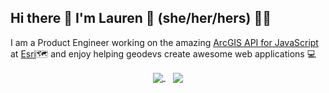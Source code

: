 ## Hi there 👋 I'm Lauren 🐝  (she/her/hers) 👩‍💻

I am a Product Engineer working on the amazing [ArcGIS API for JavaScript](https://developers.arcgis.com/javascript/latest/) at [Esri](https://www.esri.com/en-us/home)🗺️ and enjoy helping geodevs create awesome web applications 💻

<p align="center">
   <a href="https://github.com/lboyd93/github-readme-stats">
    <img align="center" src="https://github-readme-stats.vercel.app/api?username=lboyd93&theme=dracula&hide_rank=true&count_private=true&show_icons=true&hide_border=true" />
  </a>
  &nbsp;&nbsp;
  <a href="https://github.com/lboyd93/github-readme-stats">
    <img align="center" src="https://github-readme-stats.vercel.app/api/top-langs/?username=lboyd93&langs_count=8&layout=compact&theme=dracula&hide_border=true" />
  </a>
</p>

<!--
**lboyd93/lboyd93** is a ✨ _special_ ✨ repository because its `README.md` (this file) appears on your GitHub profile.

Here are some ideas to get you started:

- 🔭 I’m currently working on ...
- 🌱 I’m currently learning ...
- 👯 I’m looking to collaborate on ...
- 🤔 I’m looking for help with ...
- 💬 Ask me about ...
- 📫 How to reach me: ...
- 😄 Pronouns: ...
- ⚡ Fun fact: ...
-->
